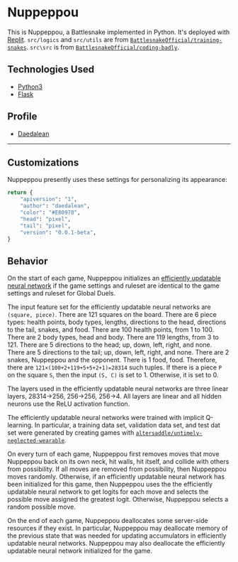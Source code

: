 # Nuppeppou

This is Nuppeppou, a Battlesnake implemented in Python. It's deployed with [Replit](https://repl.it). `src/logics` and `src/utils` are from [`BattlesnakeOfficial/training-snakes`](https://github.com/BattlesnakeOfficial/training-snakes). `src\src` is from [`BattlesnakeOfficial/coding-badly`](https://github.com/BattlesnakeOfficial/coding-badly).

## Technologies Used

* [Python3](https://www.python.org/)
* [Flask](https://flask.palletsprojects.com/)


## Profile

* [Daedalean](https://play.battlesnake.com/u/daedalean/)

---

## Customizations

Nuppeppou presently uses these settings for personalizing its appearance:

```python
return {
    "apiversion": "1",
    "author": "daedalean",
    "color": "#E80978",
    "head": "pixel",
    "tail": "pixel",
    "version": "0.0.1-beta",
}

```

## Behavior

On the start of each game, Nuppeppou initializes an [efficiently updatable neural network](https://en.wikipedia.org/wiki/Efficiently_updatable_neural_network) if the game settings and ruleset are identical to the game settings and ruleset for Global Duels.

The input feature set for the efficiently updatable neural networks are `(square, piece)`. There are 121 squares on the board. There are 6 piece types: health points, body types, lengths, directions to the head, directions to the tail, snakes, and food. There are 100 health points, from 1 to 100. There are 2 body types, head and body. There are 119 lengths, from 3 to 121. There are 5 directions to the head; up, down, left, right, and none. There are 5 directions to the tail; up, down, left, right, and none. There are 2 snakes, Nuppeppou and the opponent. There is 1 food, food. Therefore, there are `121×(100+2+119+5+5+2+1)=28314` such tuples. If there is a piece `P` on the square `S`, then the input `(S, C)` is set to 1. Otherwise, it is set to 0.

The layers used in the efficiently updatable neural networks are three linear layers, 28314→256, 256→256, 256→4. All layers are linear and all hidden neurons use the ReLU activation function.

The efficiently updatable neural networks were trained with implicit Q-learning. In particular, a training data set, validation data set, and test dat set were generated by creating games with [`altersaddle/untimely-neglected-wearable`](https://github.com/altersaddle/untimely-neglected-wearable).

On every turn of each game, Nuppeppou first removes moves that move Nuppeppou back on its own neck, hit walls, hit itself, and collide with others from possibility. If all moves are removed from possibility, then Nuppeppou moves randomly. Otherwise, if an efficiently updatable neural network has been initialized for this game, then Nuppeppou uses the the efficiently updatable neural network to get logits for each move and selects the possible move assigned the greatest logit. Otherwise, Nuppeppou selects a random possible move.

On the end of each game, Nuppeppou deallocates some server-side resources if they exist. In particular, Nuppeppou may deallocate memory of the previous state that was needed for updating accumulators in efficiently updatable neural networks. Nuppeppou may also deallocate the efficiently updatable neural network initialized for the game.
